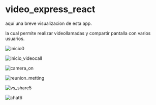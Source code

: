 # video_express_react


aquí una breve visualizacion de esta app.

la cual permite realizar videollamadas y compartir pantalla con varios usuarios.




![inicio0](https://user-images.githubusercontent.com/72144025/119673688-2cc0a700-be01-11eb-9c73-7bfb60c8db13.png)



![inicio_videocall](https://user-images.githubusercontent.com/72144025/119673711-30542e00-be01-11eb-95d3-ce83e9a12d10.png)



![camera_on](https://user-images.githubusercontent.com/72144025/119673802-482bb200-be01-11eb-823c-0a10fba388c2.png)





![reunion_metting](https://user-images.githubusercontent.com/72144025/119673808-49f57580-be01-11eb-82e3-a13bc1d83724.png)





![vs_share5](https://user-images.githubusercontent.com/72144025/119673742-38ac6900-be01-11eb-9f61-b2b064c921eb.png)




![chat6](https://user-images.githubusercontent.com/72144025/119673764-3cd88680-be01-11eb-934d-b76bd4f3f12e.png)



